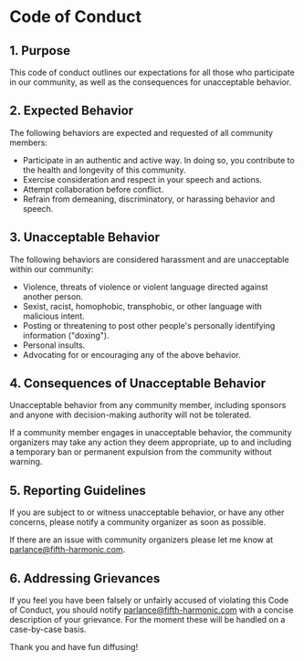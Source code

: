 # Code of Conduct

## 1. Purpose

This code of conduct outlines our expectations for all those who participate in our community, as well as the consequences for unacceptable behavior.

## 2. Expected Behavior

The following behaviors are expected and requested of all community members:

 * Participate in an authentic and active way. In doing so, you contribute to the health and longevity of this community.
 * Exercise consideration and respect in your speech and actions.
 * Attempt collaboration before conflict.
 * Refrain from demeaning, discriminatory, or harassing behavior and speech.

## 3. Unacceptable Behavior

The following behaviors are considered harassment and are unacceptable within our community:

 * Violence, threats of violence or violent language directed against another person.
 * Sexist, racist, homophobic, transphobic, or other language with malicious intent.
 * Posting or threatening to post other people's personally identifying information ("doxing").
 * Personal insults.
 * Advocating for or encouraging any of the above behavior.

## 4. Consequences of Unacceptable Behavior

Unacceptable behavior from any community member, including sponsors and anyone with decision-making authority will not be tolerated.

If a community member engages in unacceptable behavior, the community organizers may take any action they deem appropriate, up to and including a temporary ban or permanent expulsion from the community without warning.

## 5. Reporting Guidelines

If you are subject to or witness unacceptable behavior, or have any other concerns, please notify a community organizer as soon as possible.

If there are an issue with community organizers please let me know at parlance@fifth-harmonic.com.

## 6. Addressing Grievances

If you feel you have been falsely or unfairly accused of violating this Code of Conduct, you should notify parlance@fifth-harmonic.com with a concise description of your grievance. For the moment these will be handled on a case-by-case basis.


Thank you and have fun diffusing!
